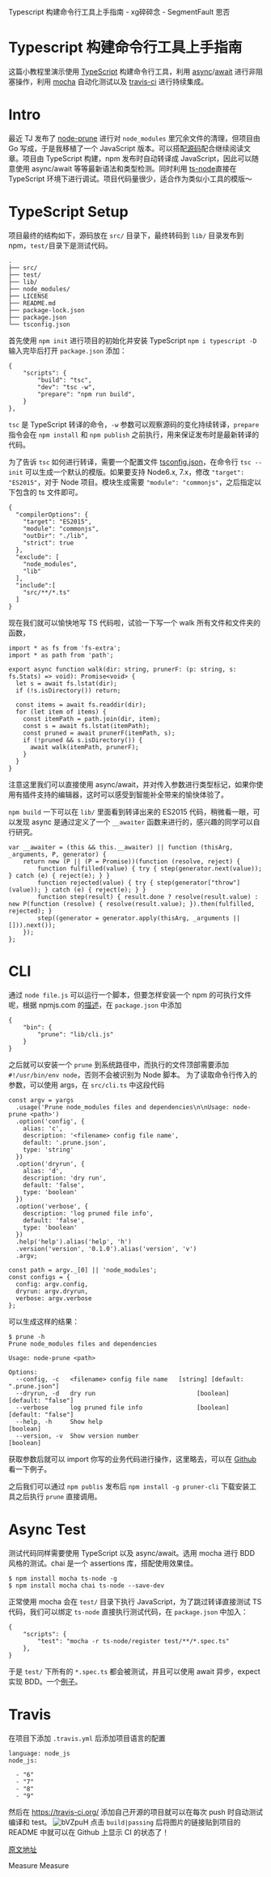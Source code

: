 Typescript 构建命令行工具上手指南 - xg碎碎念 - SegmentFault 思否

#  Typescript 构建命令行工具上手指南

这篇小教程里演示使用 [TypeScript](https://www.typescriptlang.org/) 构建命令行工具，利用 [async](https://developer.mozilla.org/en-US/docs/Web/JavaScript/Reference/Statements/async_function)/[await](https://developer.mozilla.org/en-US/docs/Web/JavaScript/Reference/Operators/await) 进行非阻塞操作，利用 [mocha](https://mochajs.org/) 自动化测试以及 [travis-ci](https://travis-ci.org/) 进行持续集成。

# Intro

最近 TJ 发布了 [node-prune](https://github.com/tj/node-prune) 进行对 `node_modules` 里冗余文件的清理，但项目由 Go 写成，于是我移植了一个 JavaScript 版本。可以搭配[源码](https://github.com/xg-wang/pruner-cli)配合继续阅读文章。项目由 TypeScript 构建，npm 发布时自动转译成 JavaScript，因此可以随意使用 async/await 等等最新语法和类型检测。同时利用 [ts-node](https://github.com/TypeStrong/ts-node)直接在 TypeScript 环境下进行调试。项目代码量很少，适合作为类似小工具的模版～

# TypeScript Setup

项目最终的结构如下，源码放在 `src/` 目录下，最终转码到 `lib/` 目录发布到 npm，`test/`目录下是测试代码。

	.
	├── src/
	├── test/
	├── lib/
	├── node_modules/
	├── LICENSE
	├── README.md
	├── package-lock.json
	├── package.json
	└── tsconfig.json

首先使用 `npm init` 进行项目的初始化并安装 TypeScript
`npm i typescript -D`
输入完毕后打开 `package.json` 添加：

	{
	    "scripts": {
	        "build": "tsc",
	        "dev": "tsc -w",
	        "prepare": "npm run build",
	    }
	},

`tsc` 是 TypeScript 转译的命令，`-w` 参数可以观察源码的变化持续转译，`prepare` 指令会在 `npm install` 和 `npm publish` 之前执行，用来保证发布时是最新转译的代码。

为了告诉 `tsc` 如何进行转译，需要一个配置文件 [tsconfig.json](https://www.typescriptlang.org/docs/handbook/tsconfig-json.html)，在命令行 `tsc --init` 可以生成一个默认的模版。如果要支持 Node6.x, 7.x，修改 `"target": "ES2015"`，对于 Node 项目。模块生成需要 `"module": "commonjs"`，之后指定以下包含的 ts 文件即可。

	{
	  "compilerOptions": {
	    "target": "ES2015",
	    "module": "commonjs",
	    "outDir": "./lib",
	    "strict": true
	  },
	  "exclude": [
	    "node_modules",
	    "lib"
	  ],
	  "include":[
	    "src/**/*.ts"
	  ]
	}

现在我们就可以愉快地写 TS 代码啦，试验一下写一个 walk 所有文件和文件夹的函数，

	import * as fs from 'fs-extra';
	import * as path from 'path';
	
	export async function walk(dir: string, prunerF: (p: string, s: fs.Stats) => void): Promise<void> {
	  let s = await fs.lstat(dir);
	  if (!s.isDirectory()) return;
	
	  const items = await fs.readdir(dir);
	  for (let item of items) {
	    const itemPath = path.join(dir, item);
	    const s = await fs.lstat(itemPath);
	    const pruned = await prunerF(itemPath, s);
	    if (!pruned && s.isDirectory()) {
	      await walk(itemPath, prunerF);
	    }
	  }
	}

注意这里我们可以直接使用 async/await，并对传入参数进行类型标记，如果你使用有插件支持的编辑器，这时可以感受到智能补全带来的愉快体验了。

`npm build` 一下可以在 `lib/` 里面看到转译出来的 ES2015 代码，稍微看一眼，可以发现 async 是通过定义了一个 `__awaiter` 函数来进行的，感兴趣的同学可以自行研究。

	var __awaiter = (this && this.__awaiter) || function (thisArg, _arguments, P, generator) {
	    return new (P || (P = Promise))(function (resolve, reject) {
	        function fulfilled(value) { try { step(generator.next(value)); } catch (e) { reject(e); } }
	        function rejected(value) { try { step(generator["throw"](value)); } catch (e) { reject(e); } }
	        function step(result) { result.done ? resolve(result.value) : new P(function (resolve) { resolve(result.value); }).then(fulfilled, rejected); }
	        step((generator = generator.apply(thisArg, _arguments || [])).next());
	    });
	};

# CLI

通过 `node file.js` 可以运行一个脚本，但要怎样安装一个 npm 的可执行文件呢，根据 npmjs.com 的[描述](https://docs.npmjs.com/files/package.json#bin)，在 `package.json` 中添加

	{
	    "bin": {
	        "prune": "lib/cli.js"
	    }
	}

之后就可以安装一个 `prune` 到系统路径中，而执行的文件顶部需要添加 `#!/usr/bin/env node`，否则不会被识别为 Node 脚本。
为了读取命令行传入的参数，可以使用 args，在 `src/cli.ts` 中这段代码

	const argv = yargs
	  .usage('Prune node_modules files and dependencies\n\nUsage: node-prune <path>')
	  .option('config', {
	    alias: 'c',
	    description: '<filename> config file name',
	    default: '.prune.json',
	    type: 'string'
	  })
	  .option('dryrun', {
	    alias: 'd',
	    description: 'dry run',
	    default: 'false',
	    type: 'boolean'
	  })
	  .option('verbose', {
	    description: 'log pruned file info',
	    default: 'false',
	    type: 'boolean'
	  })
	  .help('help').alias('help', 'h')
	  .version('version', '0.1.0').alias('version', 'v')
	  .argv;
	
	const path = argv._[0] || 'node_modules';
	const configs = {
	  config: argv.config,
	  dryrun: argv.dryrun,
	  verbose: argv.verbose
	};

可以生成这样的结果：

	$ prune -h
	Prune node_modules files and dependencies
	
	Usage: node-prune <path>
	
	Options:
	  --config, -c   <filename> config file name   [string] [default: ".prune.json"]
	  --dryrun, -d   dry run                            [boolean] [default: "false"]
	  --verbose      log pruned file info               [boolean] [default: "false"]
	  --help, -h     Show help                                             [boolean]
	  --version, -v  Show version number                                   [boolean]

获取参数后就可以 import 你写的业务代码进行操作，这里略去，可以在 [Github](https://github.com/xg-wang/pruner-cli/blob/master/src/Pruner.ts) 看一下例子。

之后我们可以通过 `npm publis` 发布后 `npm install -g pruner-cli` 下载安装工具之后执行 `prune` 直接调用。

# Async Test

测试代码同样需要使用 TypeScript 以及 async/await。选用 mocha 进行 BDD 风格的测试。chai 是一个 assertions 库，搭配使用效果佳。

	$ npm install mocha ts-node -g
	$ npm install mocha chai ts-node --save-dev

正常使用 mocha 会在 `test/` 目录下执行 JavaScript，为了跳过转译直接测试 TS 代码，我们可以绑定 `ts-node` 直接执行测试代码，在 `package.json` 中加入：

	{
	    "scripts": {
	        "test": "mocha -r ts-node/register test/**/*.spec.ts"
	    },
	}

于是 `test/` 下所有的 `*.spec.ts` 都会被测试，并且可以使用 await 异步，expect 实现 BDD。一个[例子](https://github.com/xg-wang/pruner-cli/blob/master/test/Walker.spec.ts)。

# Travis

在项目下添加 `.travis.yml` 后添加项目语言的配置

	language: node_js
	node_js:
	
	  - "6"
	  - "7"
	  - "8"
	  - "9"

然后在 https://travis-ci.org/ 添加自己开源的项目就可以在每次 push 时自动测试编译和 test。
![bVZpuH](https://cdn.jsdelivr.net/gh/hjb2722404/myimg/20210106131121.png)
点击 `build|passing` 后将图片的链接贴到项目的 README 中就可以在 Github 上显示 CI 的状态了！

[原文地址](https://blog.xgwang.me/2017/11/Typescript-%E6%9E%84%E5%BB%BA%E5%91%BD%E4%BB%A4%E8%A1%8C%E5%B7%A5%E5%85%B7%E4%B8%8A%E6%89%8B%E6%8C%87%E5%8D%97/#more)

Measure
Measure